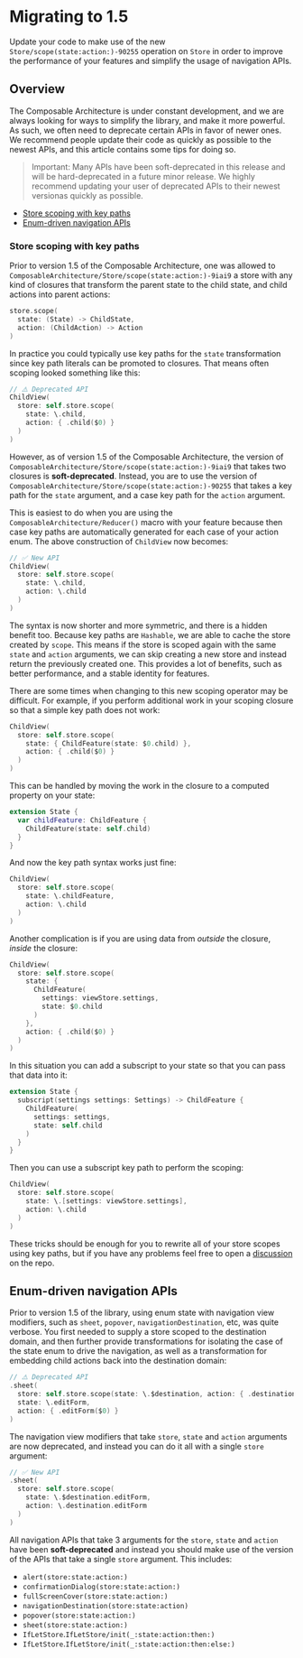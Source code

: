 # Migrating to 1.5

Update your code to make use of the new ``Store/scope(state:action:)-90255`` operation on ``Store``
in order to improve the performance of your features and simplify the usage of navigation APIs.

## Overview

The Composable Architecture is under constant development, and we are always looking for ways to
simplify the library, and make it more powerful. As such, we often need to deprecate certain APIs
in favor of newer ones. We recommend people update their code as quickly as possible to the newest
APIs, and this article contains some tips for doing so.

> Important: Many APIs have been soft-deprecated in this release and will be hard-deprecated in
a future minor release. We highly recommend updating your user of deprecated APIs to their newest
versionas quickly as possible.

* [Store scoping with key paths](#Store-scoping-with-key-paths)
* [Enum-driven navigation APIs](#Enum-driven-navigation-APIs)

### Store scoping with key paths

Prior to version 1.5 of the Composable Architecture, one was allowed to
``ComposableArchitecture/Store/scope(state:action:)-9iai9`` a store with any kind of closures that
transform the parent state to the child state, and child actions into parent actions:

```swift
store.scope(
  state: (State) -> ChildState,
  action: (ChildAction) -> Action
)
```

In practice you could typically use key paths for the `state` transformation since key path literals
can be promoted to closures. That means often scoping looked something like this:

```swift
// ⚠️ Deprecated API
ChildView(
  store: self.store.scope(
    state: \.child, 
    action: { .child($0) }
  )
)
```

However, as of version 1.5 of the Composable Architecture, the version of 
``ComposableArchitecture/Store/scope(state:action:)-9iai9`` that takes two closures is 
**soft-deprecated**. Instead, you are to use the version of 
``ComposableArchitecture/Store/scope(state:action:)-90255`` that takes a key path for the `state` 
argument, and a case key path for the `action` argument.

This is easiest to do when you are using the ``ComposableArchitecture/Reducer()`` macro with your
feature because then case key paths are automatically generated for each case of your action enum.
The above construction of `ChildView` now becomes:

```swift
// ✅ New API
ChildView(
  store: self.store.scope(
    state: \.child, 
    action: \.child
  )
)
```

The syntax is now shorter and more symmetric, and there is a hidden benefit too. Because key paths
are `Hashable`, we are able to cache the store created by `scope`. This means if the store is scoped
again with the same `state` and `action` arguments, we can skip creating a new store and instead 
return the previously created one. This provides a lot of benefits, such as better performance, and
a stable identity for features.

There are some times when changing to this new scoping operator may be difficult. For example, if
you perform additional work in your scoping closure so that a simple key path does not work:

```swift
ChildView(
  store: self.store.scope(
    state: { ChildFeature(state: $0.child) }, 
    action: { .child($0) }
  )
)
```

This can be handled by moving the work in the closure to a computed property on your state:

```swift
extension State {
  var childFeature: ChildFeature {
    ChildFeature(state: self.child) 
  }
}
```

And now the key path syntax works just fine:

```swift
ChildView(
  store: self.store.scope(
    state: \.childFeature, 
    action: \.child
  )
)
```

Another complication is if you are using data from _outside_ the closure, _inside_ the closure:

```swift
ChildView(
  store: self.store.scope(
    state: { 
      ChildFeature(
        settings: viewStore.settings,
        state: $0.child
      ) 
    }, 
    action: { .child($0) }
  )
)
```

In this situation you can add a subscript to your state so that you can pass that data into it:

```swift
extension State {
  subscript(settings settings: Settings) -> ChildFeature {
    ChildFeature(
      settings: settings,
      state: self.child
    )
  }
}
```

Then you can use a subscript key path to perform the scoping:

```swift
ChildView(
  store: self.store.scope(
    state: \.[settings: viewStore.settings], 
    action: \.child
  )
)
```

These tricks should be enough for you to rewrite all of your store scopes using key paths, but if
you have any problems feel free to open a
[discussion](http://github.com/pointfreeco/swift-composable-architecture/discussions) on the repo.

## Enum-driven navigation APIs

Prior to version 1.5 of the library, using enum state with navigation view modifiers, such as 
`sheet`, `popover`, `navigationDestination`, etc, was quite verbose. You first needed to supply a 
store scoped to the destination domain, and then further provide transformations for isolating the
case of the state enum to drive the navigation, as well as a transformation for embedding child 
actions back into the destination domain:

```swift
// ⚠️ Deprecated API
.sheet(
  store: self.store.scope(state: \.$destination, action: { .destination($0) }),
  state: \.editForm,
  action: { .editForm($0) }
)
```

The navigation view modifiers that take `store`, `state` and `action` arguments are now deprecated,
and instead you can do it all with a single `store` argument:

```swift
// ✅ New API
.sheet(
  store: self.store.scope(
    state: \.$destination.editForm, 
    action: \.destination.editForm
  )
)
```

All navigation APIs that take 3 arguments for the `store`, `state` and `action` have been
**soft-deprecated** and instead you should make use of the version of the APIs that take a single
`store` argument. This includes:

* `alert(store:state:action:)`
* `confirmationDialog(store:state:action:)`
* `fullScreenCover(store:state:action:)`
* `navigationDestination(store:state:action)`
* `popover(store:state:action:)` 
* `sheet(store:state:action:)`
* ``IfLetStore``.``IfLetStore/init(_:state:action:then:)``
* ``IfLetStore``.``IfLetStore/init(_:state:action:then:else:)``

